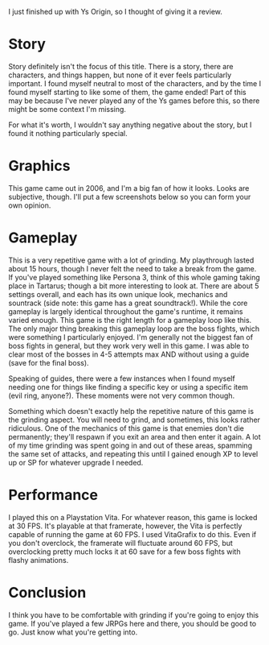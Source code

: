 I just finished up with Ys Origin, so I thought of giving it a review.

# Story
Story definitely isn't the focus of this title. There is a story, there are characters, and things happen, but none of it ever feels particularly important. I found myself neutral to most of the characters, and by the time I found myself starting to like some of them, the game ended! Part of this may be because I've never played any of the Ys games before this, so there might be some context I'm missing.

For what it's worth, I wouldn't say anything negative about the story, but I found it nothing particularly special.

# Graphics
This game came out in 2006, and I'm a big fan of how it looks. Looks are subjective, though. I'll put a few screenshots below so you can form your own opinion.

# Gameplay
This is a very repetitive game with a lot of grinding. My playthrough lasted about 15 hours, though I never felt the need to take a break from the game. If you've played something like Persona 3, think of this whole gaming taking place in Tartarus; though a bit more interesting to look at. There are about 5 settings overall, and each has its own unique look, mechanics and sountrack (side note: this game has a great soundtrack!). While the core gameplay is largely identical throughout the game's runtime, it remains varied enough. This game is the right length for a gameplay loop like this. The only major thing breaking this gameplay loop are the boss fights, which were something I particularly enjoyed. I'm generally not the biggest fan of boss fights in general, but they work very well in this game. I was able to clear most of the bosses in 4-5 attempts max AND without using a guide (save for the final boss).

Speaking of guides, there were a few instances when I found myself needing one for things like finding a specific key or using a specific item (evil ring, anyone?). These moments were not very common though.

Something which doesn't exactly help the repetitive nature of this game is the grinding aspect. You will need to grind, and sometimes, this looks rather ridiculous. One of the mechanics of this game is that enemies don't die permanently; they'll respawn if you exit an area and then enter it again. A lot of my time grinding was spent going in and out of these areas, spamming the same set of attacks, and repeating this until I gained enough XP to level up or SP for whatever upgrade I needed.

# Performance
I played this on a Playstation Vita. For whatever reason, this game is locked at 30 FPS. It's playable at that framerate, however, the Vita is perfectly capable of running the game at 60 FPS. I used VitaGrafix to do this. Even if you don't overclock, the framerate will fluctuate around 60 FPS, but overclocking pretty much locks it at 60 save for a few boss fights with flashy animations.

# Conclusion
I think you have to be comfortable with grinding if you're going to enjoy this game. If you've played a few JRPGs here and there, you should be good to go. Just know what you're getting into.
